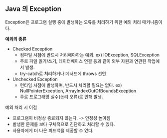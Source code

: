 ## Java 의 Exception

Exception은 프로그램 실행 중에 발생하는 오류를 처리하기 위한 예외 처리 매커니즘이다. 

**예외의 종류** 
- Checked Exception 
  - 컴파일 시점에 반드시 처리해야하는 예외. ex) IOException, SQLException
  - 주로 파일 읽기/쓰기, 데이터베이스 연결 등과 같이 외부 자원과 연관된 작업에서 발생.
  - try-catch로 처리하거나 메서드에 throws 선언
- Unchecked Exception
  - 런타임 시점에 발생하며, 반드시 처리할 필요는 없다. ex) NullPointerException, ArrayIndexOutOfBoundsException
  - 주로 프로그래밍 실수(논리 오류)로 인해 발생.

예외 처리 시 이점
- 프로그램이 비정상 종료되지 않는다. -> 안정성 높아짐 
- 발생한 문제를 보다 구체적으로 진단하고 처리할 수 있다. 
- 사용자에게 더 나은 피드백을 제공할 수 있다. 